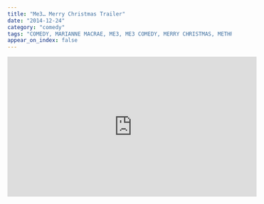 ```yaml
---
title: "Me3… Merry Christmas Trailer"
date: "2014-12-24"
category: "comedy"
tags: "COMEDY, MARIANNE MACRAE, ME3, ME3 COMEDY, MERRY CHRISTMAS, METHREE, METHREE COMEDY, RICHARD HANRAHAN, SKETCH, VIDEO"
appear_on_index: false
---
```

<iframe width="560" height="315" src="https://www.youtube.com/embed/QOOiEkiIH1s" frameborder="0" allow="accelerometer; autoplay; encrypted-media; gyroscope; picture-in-picture" allowfullscreen></iframe>
